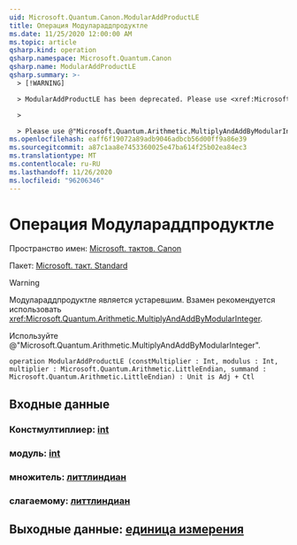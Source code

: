 ```yaml
---
uid: Microsoft.Quantum.Canon.ModularAddProductLE
title: Операция Модулараддпродуктле
ms.date: 11/25/2020 12:00:00 AM
ms.topic: article
qsharp.kind: operation
qsharp.namespace: Microsoft.Quantum.Canon
qsharp.name: ModularAddProductLE
qsharp.summary: >-
  > [!WARNING]

  > ModularAddProductLE has been deprecated. Please use <xref:Microsoft.Quantum.Arithmetic.MultiplyAndAddByModularInteger> instead.

  >

  > Please use @"Microsoft.Quantum.Arithmetic.MultiplyAndAddByModularInteger".
ms.openlocfilehash: eaff6f19072a89adb9046adbcb56d00ff9a86e39
ms.sourcegitcommit: a87c1aa8e7453360025e47ba614f25b02ea84ec3
ms.translationtype: MT
ms.contentlocale: ru-RU
ms.lasthandoff: 11/26/2020
ms.locfileid: "96206346"
---
```

# <a name="modularaddproductle-operation"></a>Операция Модулараддпродуктле

Пространство имен: [Microsoft. тактов. Canon](xref:Microsoft.Quantum.Canon)

Пакет: [Microsoft. такт. Standard](https://nuget.org/packages/Microsoft.Quantum.Standard)


> [!WARNING]
> Модулараддпродуктле является устаревшим. Взамен рекомендуется использовать <xref:Microsoft.Quantum.Arithmetic.MultiplyAndAddByModularInteger>.
>
> Используйте @"Microsoft.Quantum.Arithmetic.MultiplyAndAddByModularInteger".



```qsharp
operation ModularAddProductLE (constMultiplier : Int, modulus : Int, multiplier : Microsoft.Quantum.Arithmetic.LittleEndian, summand : Microsoft.Quantum.Arithmetic.LittleEndian) : Unit is Adj + Ctl
```


## <a name="input"></a>Входные данные

### <a name="constmultiplier--int"></a>Констмултиплиер: [int](xref:microsoft.quantum.lang-ref.int)




### <a name="modulus--int"></a>модуль: [int](xref:microsoft.quantum.lang-ref.int)




### <a name="multiplier--littleendian"></a>множитель: [литтлиндиан](xref:Microsoft.Quantum.Arithmetic.LittleEndian)




### <a name="summand--littleendian"></a>слагаемому: [литтлиндиан](xref:Microsoft.Quantum.Arithmetic.LittleEndian)





## <a name="output--unit"></a>Выходные данные: [единица измерения](xref:microsoft.quantum.lang-ref.unit)

